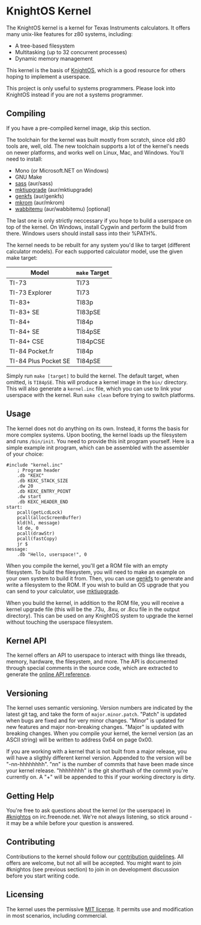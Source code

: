 # KnightOS Kernel

The KnightOS kernel is a kernel for Texas Instruments calculators. It offers many unix-like features for
z80 systems, including:

* A tree-based filesystem
* Multitasking (up to 32 concurrent processes)
* Dynamic memory management

This kernel is the basis of [KnightOS](https://github.com/KnightOS/KnightOS), which is a good resource
for others hoping to implement a userspace.

This project is only useful to systems programmers. Please look into KnightOS instead if you are not a
systems programmer.

## Compiling

If you have a pre-compiled kernel image, skip this section.

The toolchain for the kernel was built mostly from scratch, since old z80 tools are, well, old. The new
toolchain supports a lot of the kernel's needs on newer platforms, and works well on Linux, Mac, and
Windows. You'll need to install:

* Mono (or Microsoft.NET on Windows)
* GNU Make
* [sass](https://github.com/KnightOS/sass) (aur/sass)
* [mktiupgrade](https://github.com/KnightOS/mktiupgrade) (aur/mktiupgrade)
* [genkfs](https://github.com/KnightOS/genkfs) (aur/genkfs)
* [mkrom](https://github.com/KnightOS/mkrom) (aur/mkrom)
* [wabbitemu](https://wabbit.codeplex.com/) (aur/wabbitemu) [optional]

The last one is only strictly neccessary if you hope to build a userspace on top of the kernel. On Windows,
install Cygwin and perform the build from there. Windows users should install sass into their %PATH%.

The kernel needs to be rebuilt for any system you'd like to target (different calculator models). For each
supported calculator model, use the given make target:

| Model                | `make` Target |
| -------------------- | ------------- |
| TI-73                | TI73          |
| TI-73 Explorer       | TI73          |
| TI-83+               | TI83p         |
| TI-83+ SE            | TI83pSE       |
| TI-84+               | TI84p         |
| TI-84+ SE            | TI84pSE       |
| TI-84+ CSE           | TI84pCSE      |
| TI-84 Pocket.fr      | TI84p         |
| TI-84 Plus Pocket SE | TI84pSE       |

Simply run `make [target]` to build the kernel. The default target, when omitted, is `TI84pSE`. This will
produce a kernel image in the `bin/` directory. This will also generate a `kernel.inc` file, which you
can use to link your userspace with the kernel. Run `make clean` before trying to switch platforms.

## Usage

The kernel does not do anything on its own. Instead, it forms the basis for more complex systems. Upon
booting, the kernel loads up the filesystem and runs `/bin/init`. You need to provide this init program
yourself. Here is a simple example init program, which can be assembled with the assembler of your choice:

    #include "kernel.inc"
        ; Program header
        .db "KEXC"
        .db KEXC_STACK_SIZE
        .dw 20
        .db KEXC_ENTRY_POINT
        .dw start
        .db KEXC_HEADER_END
    start:
        pcall(getLcdLock)
        pcall(allocScreenBuffer)
        kld(hl, message)
        ld de, 0
        pcall(drawStr)
        pcall(fastCopy)
        jr $
    message:
        .db "Hello, userspace!", 0

When you compile the kernel, you'll get a ROM file with an empty filesystem. To build the filesystem, you
will need to make an example on your own system to build it from. Then, you can use
[genkfs](https://github.com/KnightOS/genkfs) to generate and write a filesystem to the ROM. If you wish
to build an OS upgrade that you can send to your calculator, use
[mktiupgrade](https://github.com/KnightOS/mktiupgrade).

When you build the kernel, in addition to the ROM file, you will receive a kernel upgrade file (this will
be the .73u, .8xu, or .8cu file in the output directory). This can be used on any KnightOS system to
upgrade the kernel without touching the userspace filesystem.

## Kernel API

The kernel offers an API to userspace to interact with things like threads, memory, hardware, the
filesystem, and more. The API is documented through special comments in the source code, which are
extracted to generate the [online API reference](http://www.knightos.org/documentation/reference/).

## Versioning

The kernel uses semantic versioning. Version numbers are indicated by the latest git tag, and
take the form of `major.minor.patch`. "Patch" is updated when bugs are fixed and for very
minor changes. "Minor" is updated for new features and major non-breaking changes. "Major" is
updated with breaking changes. When you compile your kernel, the kernel version (as an ASCII
string) will be written to address 0x64 on page 0x00.

If you are working with a kernel that is not built from a major release, you will have a
sligthly different kernel version. Appended to the version will be "-nn-hhhhhhhh". "nn" is the
number of commits that have been made since your kernel release. "hhhhhhhh" is the git shorthash
of the commit you're currently on. A "+" will be appended to this if your working directory is
dirty.

## Getting Help

You're free to ask questions about the kernel (or the userspace) in
[#knightos](http://webchat.freenode.net/?channels=knightos&uio=d4) on irc.freenode.net. We're
not always listening, so stick around - it may be a while before your question is answered.

## Contributing

Contributions to the kernel should follow our
[contribution guidelines](https://github.com/KnightOS/kernel/blob/master/CONTRIBUTING.md).
All offers are welcome, but not all will be accepted. You might want to join #knightos (see previous
section) to join in on development discussion before you start writing code.

## Licensing

The kernel uses the permissive
[MIT license](https://github.com/KnightOS/kernel/blob/master/LICENSE). It permits use and
modification in most scenarios, including commercial.
